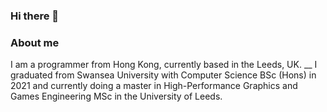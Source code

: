### Hi there 👋

### About me
I am a programmer from Hong Kong, currently based in the Leeds, UK. __
I graduated from Swansea University with Computer Science BSc (Hons) in 2021 and currently doing a master in High-Performance Graphics and Games Engineering MSc in the University of Leeds.
  


<!--
**stevenwhatever123/stevenwhatever123** is a ✨ _special_ ✨ repository because its `README.md` (this file) appears on your GitHub profile.

Here are some ideas to get you started:

- 🔭 I’m currently working on ...
- 🌱 I’m currently learning ...
- 👯 I’m looking to collaborate on ...
- 🤔 I’m looking for help with ...
- 💬 Ask me about ...
- 📫 How to reach me: ...
- 😄 Pronouns: ...
- ⚡ Fun fact: ...
-->
